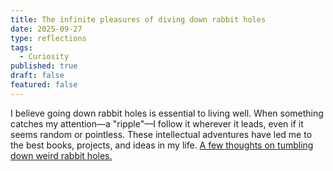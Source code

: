```yaml
---
title: The infinite pleasures of diving down rabbit holes
date: 2025-09-27
type: reflections
tags:
  - Curiosity
published: true
draft: false
featured: false
---
```

I believe going down rabbit holes is essential to living well. When something catches my attention—a "ripple"—I follow it wherever it leads, even if it seems random or pointless. These intellectual adventures have led me to the best books, projects, and ideas in my life. [A few thoughts on tumbling down weird rabbit holes.](https://bhuvan.substack.com/p/a-ripple-and-then-a-rabbit-hole)